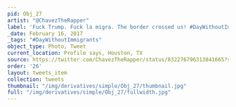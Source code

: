 ```yaml
---
pid: Obj_27
artist: "@ChavezTheRapper"
label: 'Fuck Trump. Fuck la migra. The border crossed us! #DayWithoutImmigrants'
_date: February 16, 2017
_tags: "#DayWithoutImmigrants"
object_type: Photo, Tweet
current_location: Profile says, Houston, TX
source: https://twitter.com/ChavezTheRapper/status/832276796313841665?s=20
order: '26'
layout: tweets_item
collection: tweets
thumbnail: "/img/derivatives/simple/Obj_27/thumbnail.jpg"
full: "/img/derivatives/simple/Obj_27/fullwidth.jpg"
---
```

